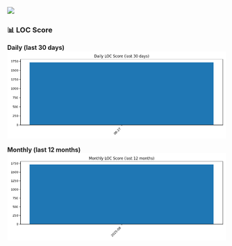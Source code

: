 ![](https://github-profile-summary-cards.vercel.app/api/cards/profile-details?username=igtm&theme=dracula)
<!--START_SECTION:waka-->
<!--END_SECTION:waka-->
<!-- LOC-STATS:START -->
### 📊 LOC Score

**Daily (last 30 days)**  
![Daily LOC](assets/loc_daily.png)

**Monthly (last 12 months)**  
![Monthly LOC](assets/loc_monthly.png)
<!-- LOC-STATS:END -->
